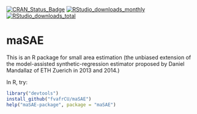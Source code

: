 [![CRAN_Status_Badge](https://www.r-pkg.org/badges/version/maSAE)](https://cran.r-project.org/package=maSAE)
[![RStudio_downloads_monthly](https://cranlogs.r-pkg.org/badges/maSAE)](https://cran.r-project.org/package=maSAE)
[![RStudio_downloads_total](https://cranlogs.r-pkg.org/badges/grand-total/maSAE)](https://cran.r-project.org/package=maSAE)

# maSAE
This is an R package for small area estimation (the unbiased extension of the
model-assisted synthetic-regression estimator proposed by Daniel Mandallaz of
ETH Zuerich in 2013 and 2014.)

In R, try:

```R
library("devtools")
install_github("fvafrCU/maSAE")
help("maSAE-package", package = "maSAE")
```
